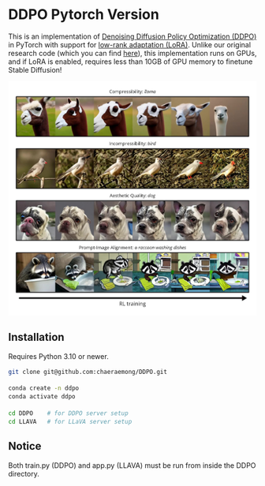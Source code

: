 # DDPO Pytorch Version

This is an implementation of [Denoising Diffusion Policy Optimization (DDPO)](https://rl-diffusion.github.io/) in PyTorch with support for [low-rank adaptation (LoRA)](https://huggingface.co/docs/diffusers/training/lora). Unlike our original research code (which you can find [here](https://github.com/jannerm/ddpo)), this implementation runs on GPUs, and if LoRA is enabled, requires less than 10GB of GPU memory to finetune Stable Diffusion!

![DDPO](teaser.jpg)

## Installation
Requires Python 3.10 or newer.

```bash
git clone git@github.com:chaeraemong/DDPO.git

conda create -n ddpo
conda activate ddpo

cd DDPO    # for DDPO server setup
cd LLAVA   # for LLaVA server setup
```

## Notice
Both train.py (DDPO) and app.py (LLAVA) must be run from inside the DDPO directory.
